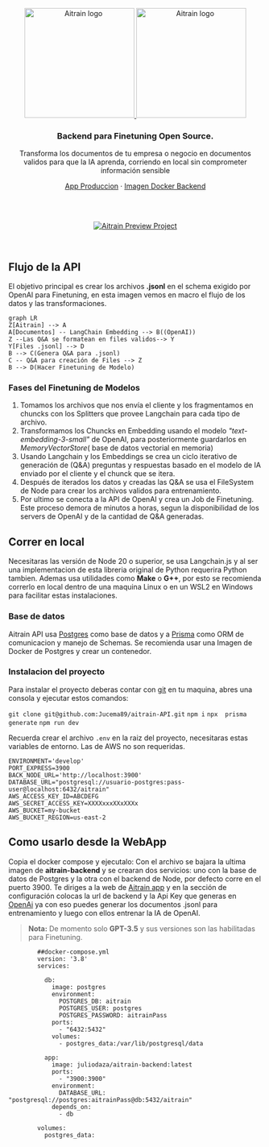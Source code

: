 <p align="center">
  <a href="https://strapi.io/#gh-light-mode-only">
    <img src="https://aitrain.app/assets/img/Aitrain-logo.png" width="218px" alt="Aitrain logo" />
  </a>
  <a href="https://strapi.io/#gh-dark-mode-only">
    <img src="https://aitrain.app/assets/img/Aitrain-logo-color-white.png" width="218px" alt="Aitrain logo" />
  </a>
</p>

<h3 align="center">Backend para Finetuning Open Source.</h3>
<p align="center">Transforma los documentos de tu empresa o negocio en documentos validos para que la IA aprenda, corriendo en local sin comprometer información sensible</p>
<p align="center"><a href="https://aitrain.app/">App Produccion</a>  · <a href="https://hub.docker.com/r/juliodaza/aitrain-backend">Imagen Docker Backend</a> </p>
<br />


<br>

<p align="center">
  <a href="https://strapi.io">
    <img src="https://aitrain.app/assets/img/Aitrain_project.png" alt="Aitrain Preview Project" />
  </a>
</p>
<br>

## Flujo de la API
El objetivo principal es crear los archivos **.jsonl** en el schema exigido por OpenAI para Finetuning, en esta imagen vemos en macro el flujo de los datos y las transformaciones.

```mermaid
graph LR
Z[Aitrain] --> A
A[Documentos] -- LangChain Embedding --> B((OpenAI))
Z --Las Q&A se formatean en files validos--> Y
Y[Files .jsonl] --> D
B --> C(Genera Q&A para .jsonl)
C -- Q&A para creación de Files --> Z
B --> D(Hacer Finetuning de Modelo)
```

### Fases del Finetuning de Modelos
1.  Tomamos los archivos que nos envía el cliente y los fragmentamos en chuncks con los Splitters que provee Langchain para cada tipo de archivo.
2. Transformamos los Chuncks en Embedding usando el modelo *"text-embedding-3-small"* de OpenAI, para posteriormente guardarlos en *MemoryVectorStore*( base de datos vectorial en memoria)
3. Usando Langchain y los Embeddings se crea un ciclo iterativo de generación de (Q&A) preguntas y respuestas basado en el modelo de IA enviado por el cliente y el chunck que se itera.
4. Después de iterados los datos y creadas las Q&A se usa el FileSystem de Node para crear los archivos validos para entrenamiento. 
5. Por ultimo se conecta a la API de OpenAI y crea un Job de Finetuning. Este proceso demora de minutos a horas, segun la disponibilidad de los servers de OpenAI y de la cantidad de Q&A generadas.

## Correr en local
Necesitaras las versión de Node 20 o superior, se usa Langchain.js y al ser una implementacion de esta libreria original de Python requerira Python tambien. Ademas usa utilidades como **Make** o **G++**, por esto se recomienda correrlo en local dentro de una maquina Linux o en un WSL2 en Windows para facilitar estas instalaciones.

### Base de datos
Aitrain API usa [Postgres](https://www.postgresql.org/) como base de datos y a [Prisma](https://www.prisma.io/docs/getting-started/setup-prisma/start-from-scratch/relational-databases-typescript-postgresql) como ORM de comunicacion y manejo de Schemas. Se recomienda usar una Imagen de Docker de Postgres y crear un contenedor.

### Instalacion del proyecto
Para instalar el proyecto deberas contar con [git](https://www.git-scm.com/) en tu maquina, abres una consola y ejecutar estos comandos:

`git clone git@github.com:Jucema89/aitrain-API.git`
`npm i`
`npx  prisma  generate`
`npm run dev`

Recuerda crear el archivo `.env` en la raiz del proyecto, necesitaras estas variables de entorno. Las de AWS no son requeridas.
```
ENVIRONMENT='develop'
PORT_EXPRESS=3900
BACK_NODE_URL='http://localhost:3900'
DATABASE_URL="postgresql://usuario-postgres:pass-user@localhost:6432/aitrain"
AWS_ACCESS_KEY_ID=ABCDEFG
AWS_SECRET_ACCESS_KEY=XXXXxxxXXxXXXx
AWS_BUCKET=my-bucket
AWS_BUCKET_REGION=us-east-2
```

## Como usarlo desde la WebApp

Copia el docker compose y ejecutalo: Con el archivo se bajara la ultima imagen de **aitrain-backend** y se crearan dos servicios: uno con la base de datos de Postgres y la otra con el backend de Node, por defecto corre en el puerto 3900. Te diriges a la web de [Aitrain app](https://aitrain.app/) y en la sección de configuración colocas la url de backend y la Api Key que generas en [OpenAi](https://platform.openai.com/api-keys) ya con eso puedes generar los documentos .jsonl para entrenamiento y luego con ellos entrenar la IA de OpenAI.
> **Nota:** De momento solo **GPT-3.5** y sus versiones son las habilitadas para Finetuning.

            ##docker-compose.yml
            version: '3.8'
            services:

              db:
                image: postgres
                environment:
                  POSTGRES_DB: aitrain
                  POSTGRES_USER: postgres
                  POSTGRES_PASSWORD: aitrainPass
                ports:
                  - "6432:5432"
                volumes:
                  - postgres_data:/var/lib/postgresql/data

              app:
                image: juliodaza/aitrain-backend:latest
                ports:
                  - "3900:3900"
                environment:
                  DATABASE_URL: "postgresql://postgres:aitrainPass@db:5432/aitrain"
                depends_on:
                  - db

            volumes:
              postgres_data:

